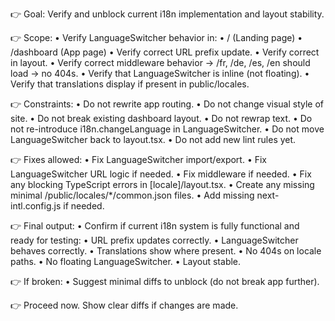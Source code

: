 👉 Goal:
Verify and unblock current i18n implementation and layout stability.

👉 Scope:
	•	Verify LanguageSwitcher behavior in:
	•	/ (Landing page)
	•	/dashboard (App page)
	•	Verify correct URL prefix update.
	•	Verify correct <html lang> in layout.
	•	Verify correct middleware behavior → /fr, /de, /es, /en should load → no 404s.
	•	Verify that LanguageSwitcher is inline (not floating).
	•	Verify that translations display if present in public/locales.

👉 Constraints:
	•	Do not rewrite app routing.
	•	Do not change visual style of site.
	•	Do not break existing dashboard layout.
	•	Do not rewrap text.
	•	Do not re-introduce i18n.changeLanguage in LanguageSwitcher.
	•	Do not move LanguageSwitcher back to layout.tsx.
	•	Do not add new lint rules yet.

👉 Fixes allowed:
	•	Fix LanguageSwitcher import/export.
	•	Fix LanguageSwitcher URL logic if needed.
	•	Fix middleware if needed.
	•	Fix any blocking TypeScript errors in [locale]/layout.tsx.
	•	Create any missing minimal /public/locales/*/common.json files.
	•	Add missing next-intl.config.js if needed.

👉 Final output:
	•	Confirm if current i18n system is fully functional and ready for testing:
	•	URL prefix updates correctly.
	•	LanguageSwitcher behaves correctly.
	•	Translations show where present.
	•	No 404s on locale paths.
	•	No floating LanguageSwitcher.
	•	Layout stable.

👉 If broken:
	•	Suggest minimal diffs to unblock (do not break app further).

👉 Proceed now. Show clear diffs if changes are made.
